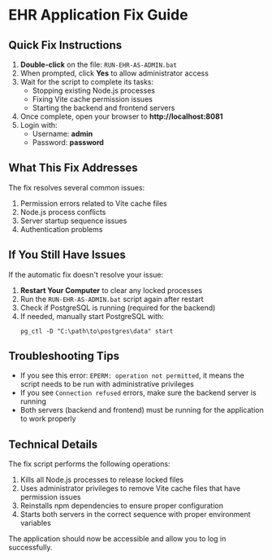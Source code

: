 # EHR Application Fix Guide

## Quick Fix Instructions

1. **Double-click** on the file: `RUN-EHR-AS-ADMIN.bat`
2. When prompted, click **Yes** to allow administrator access
3. Wait for the script to complete its tasks:
   - Stopping existing Node.js processes
   - Fixing Vite cache permission issues
   - Starting the backend and frontend servers
4. Once complete, open your browser to **http://localhost:8081**
5. Login with:
   - Username: **admin**
   - Password: **password**

## What This Fix Addresses

The fix resolves several common issues:

1. Permission errors related to Vite cache files
2. Node.js process conflicts
3. Server startup sequence issues
4. Authentication problems

## If You Still Have Issues

If the automatic fix doesn't resolve your issue:

1. **Restart Your Computer** to clear any locked processes
2. Run the `RUN-EHR-AS-ADMIN.bat` script again after restart
3. Check if PostgreSQL is running (required for the backend)
4. If needed, manually start PostgreSQL with:
   ```
   pg_ctl -D "C:\path\to\postgres\data" start
   ```

## Troubleshooting Tips

- If you see this error: `EPERM: operation not permitted`, it means the script needs to be run with administrative privileges
- If you see `Connection refused` errors, make sure the backend server is running
- Both servers (backend and frontend) must be running for the application to work properly

## Technical Details

The fix script performs the following operations:

1. Kills all Node.js processes to release locked files
2. Uses administrator privileges to remove Vite cache files that have permission issues
3. Reinstalls npm dependencies to ensure proper configuration
4. Starts both servers in the correct sequence with proper environment variables

The application should now be accessible and allow you to log in successfully. 